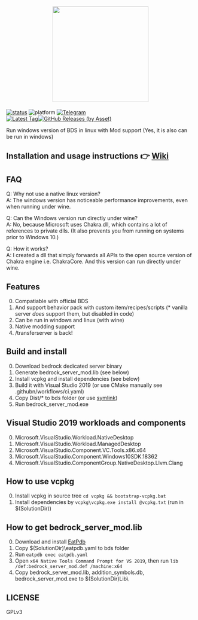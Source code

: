 <h1 align="center">
<img src="https://ipfs.io/ipfs/QmYiuQE7WUeawAMTvQf9RUC7wWXb2b1wCFddVBpt6U7e1S/logo.png" width="256px" height="256px" />
</h1>

<a href="https://github.com/Element-0/ElementZero/actions">![status](https://img.shields.io/github/workflow/status/Element-0/ElementZero/CI?style=for-the-badge)</a>
![platform](https://img.shields.io/badge/platform-win--x64%20%7C%20wine--linux--x64-green?style=for-the-badge)
<a href="https://t.me/ezloader">![Telegram](https://img.shields.io/badge/telegram-ezloader-%232CA5E0?style=for-the-badge&logo=Telegram)</a><br>
<a href="https://github.com/Element-0/ElementZero/releases/latest">![Latest Tag](https://img.shields.io/github/v/tag/Element-0/ElementZero?label=LATEST%20TAG&style=for-the-badge)![GitHub Releases (by Asset)](https://img.shields.io/github/downloads/Element-0/ElementZero/latest/total?style=for-the-badge)</a><br>

Run windows version of BDS in linux with Mod support (Yes, it is also can be run in windows)

## Installation and usage instructions :point_right: [Wiki](https://github.com/Element-0/ElementZero/wiki)

## FAQ

Q: Why not use a native linux version?<br>
A: The windows version has noticeable performance improvements, even when running under wine.

Q: Can the Windows version run directly under wine?<br>
A: No, because Microsoft uses Chakra.dll, which contains a lot of references to private dlls. (It also prevents you from running on systems prior to Windows 10.)

Q: How it works?<br>
A: I created a dll that simply forwards all APIs to the open source version of Chakra engine i.e. ChakraCore. And this version can run directly under wine.

## Features

0. Compatiable with official BDS
1. And support behavior pack with custom item/recipes/scripts (* vanilla server *does* support them, but disabled in code)
2. Can be run in windows and linux (with wine)
3. Native modding support
4. /transferserver is back!

## Build and install

0. Download bedrock dedicated server binary
1. Generate bedrock_server_mod.lib (see below)
2. Install vcpkg and install dependencies (see below)
3. Build it with Visual Studio 2019 (or use CMake manually see .githubn/workflows/ci.yaml)
4. Copy Dist/* to bds folder (or use [symlink](https://blogs.windows.com/windowsdeveloper/2016/12/02/symlinks-windows-10/))
5. Run bedrock_server_mod.exe

## Visual Studio 2019 workloads and components

0. Microsoft.VisualStudio.Workload.NativeDesktop
1. Microsoft.VisualStudio.Workload.ManagedDesktop
2. Microsoft.VisualStudio.Component.VC.Tools.x86.x64
3. Microsoft.VisualStudio.Component.Windows10SDK.18362
4. Microsoft.VisualStudio.ComponentGroup.NativeDesktop.Llvm.Clang

## How to use vcpkg

0. Install vcpkg in source tree `cd vcpkg && bootstrap-vcpkg.bat`
1. Install dependencies by `vcpkg\vcpkg.exe install @vcpkg.txt` (run in $(SolutionDir))

## How to get bedrock_server_mod.lib

0. Download and install [EatPdb](https://github.com/CodeHz/EatPdb)
1. Copy $(SolutionDir)\eatpdb.yaml to bds folder
2. Run `eatpdb exec eatpdb.yaml`
3. Open `x64 Native Tools Command Prompt for VS 2019`, then run `lib /def:bedrock_server_mod.def /machine:x64`
4. Copy bedrock_server_mod.lib, addition_symbols.db, bedrock_server_mod.exe to $(SolutionDir)Lib\

## LICENSE

GPLv3
